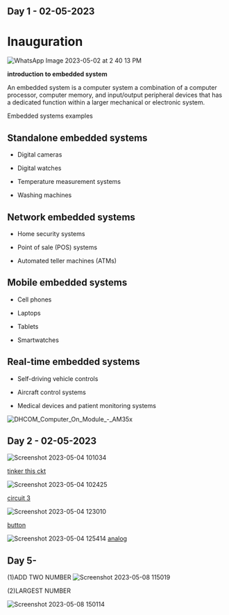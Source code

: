 

## Day 1 - 02-05-2023

# Inauguration

![WhatsApp Image 2023-05-02 at 2 40 13 PM](https://user-images.githubusercontent.com/132332560/235627321-042a47d1-4c0d-4ce9-923f-2e7311f1cd4f.jpeg)


**introduction to embedded system**

  An embedded system is a computer system a combination of a computer processor, computer memory, and input/output peripheral devices that has a dedicated function within a larger mechanical or electronic system.
  
  Embedded systems examples
  
  
## Standalone embedded systems 	 	 	
* Digital cameras

* Digital watches

* Temperature measurement systems

* Washing machines	

## Network embedded systems

* Home security systems

* Point of sale (POS) systems

* Automated teller machines (ATMs)

## Mobile embedded systems

* Cell phones

* Laptops

* Tablets

* Smartwatches
## Real-time embedded systems

* Self-driving vehicle controls

* Aircraft control systems

* Medical devices and patient monitoring systems

  
  

![DHCOM_Computer_On_Module_-_AM35x](https://user-images.githubusercontent.com/132332560/235626395-5d3e673b-f096-4a01-84b6-38f961f9f7ca.jpg)


## Day 2 - 02-05-2023
![Screenshot 2023-05-04 101034](https://user-images.githubusercontent.com/132332560/236113974-227f5761-de5d-4290-94a5-24a7aa5feba3.jpg)


[tinker this ckt](https://www.tinkercad.com/things/8WsRs485f6d)

![Screenshot 2023-05-04 102425](https://user-images.githubusercontent.com/132332560/236133671-0e65f304-2a76-4aa3-bb50-404f4a6cf49d.jpg)

[circuit 3](https://www.tinkercad.com/things/5OftqEwYLHs)



![Screenshot 2023-05-04 123010](https://user-images.githubusercontent.com/132332560/236132850-b7694086-d2e7-4481-8103-91a8fa1186d2.jpg)

[button](https://www.tinkercad.com/things/f7MBstKLq0C)


![Screenshot 2023-05-04 125414](https://user-images.githubusercontent.com/132332560/236137301-66b4321d-11a2-4db1-b0ce-67b1a298397d.jpg)
[analog](https://www.tinkercad.com/things/gHgFX6VSCIa)




## Day 5-

(1)ADD TWO NUMBER
![Screenshot 2023-05-08 115019](https://user-images.githubusercontent.com/132332560/236774461-4ef8184a-4776-4a7e-893b-3acef5f4c4db.jpg)



(2)LARGEST NUMBER 


![Screenshot 2023-05-08 150114](https://user-images.githubusercontent.com/132332560/236790272-c8969f02-59f6-41ad-8de0-4d73e8ada082.jpg)


